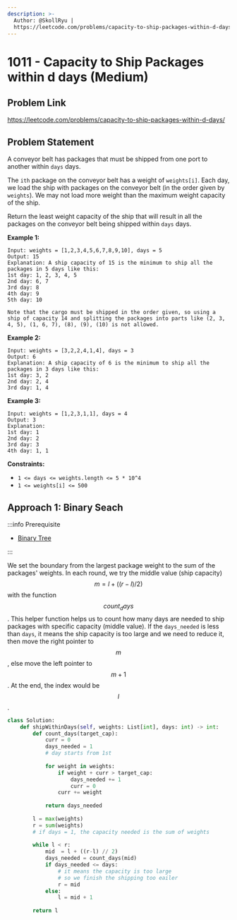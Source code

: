 ```yaml
---
description: >-
  Author: @SkollRyu |
  https://leetcode.com/problems/capacity-to-ship-packages-within-d-days/
---
```


# 1011 - Capacity to Ship Packages within d days (Medium)

## Problem Link

https://leetcode.com/problems/capacity-to-ship-packages-within-d-days/

## Problem Statement

A conveyor belt has packages that must be shipped from one port to another within `days` days.

The `ith` package on the conveyor belt has a weight of `weights[i]`. Each day, we load the ship with packages on the conveyor belt (in the order given by `weights`). We may not load more weight than the maximum weight capacity of the ship.

Return the least weight capacity of the ship that will result in all the packages on the conveyor belt being shipped within `days` days.

**Example 1:**

```
Input: weights = [1,2,3,4,5,6,7,8,9,10], days = 5
Output: 15
Explanation: A ship capacity of 15 is the minimum to ship all the packages in 5 days like this:
1st day: 1, 2, 3, 4, 5
2nd day: 6, 7
3rd day: 8
4th day: 9
5th day: 10

Note that the cargo must be shipped in the order given, so using a ship of capacity 14 and splitting the packages into parts like (2, 3, 4, 5), (1, 6, 7), (8), (9), (10) is not allowed.
```

**Example 2:**

```
Input: weights = [3,2,2,4,1,4], days = 3
Output: 6
Explanation: A ship capacity of 6 is the minimum to ship all the packages in 3 days like this:
1st day: 3, 2
2nd day: 2, 4
3rd day: 1, 4
```

**Example 3:**

```
Input: weights = [1,2,3,1,1], days = 4
Output: 3
Explanation:
1st day: 1
2nd day: 2
3rd day: 3
4th day: 1, 1
```

**Constraints:**

* `1 <= days <= weights.length <= 5 * 10^4`
* `1 <= weights[i] <= 500`

## Approach 1: Binary Seach

:::info Prerequisite

- [Binary Tree](../../tutorials/graph-theory/binary-tree)

:::

We set the boundary from the largest package weight to the sum of the packages' weights. In each round, we try the middle value (ship capacity) $$m = l + ((r - l) / 2)$$ with the function $$count_days$$. This helper function helps us to count how many days are needed to ship packages with specific capacity (middle value). If the `days_needed` is less than `days`, it means the ship capacity is too large and we need to reduce it, then move the right pointer to $$m$$, else move the left pointer to $$m + 1$$. At the end, the index would be $$l$$.

<SolutionAuthor name="@SkollRyu"/>

```python
class Solution:
    def shipWithinDays(self, weights: List[int], days: int) -> int:
        def count_days(target_cap):
            curr = 0
            days_needed = 1
            # day starts from 1st
            
            for weight in weights:
                if weight + curr > target_cap:
                    days_needed += 1
                    curr = 0
                curr += weight
            
            return days_needed
            
        l = max(weights)     
        r = sum(weights)
        # if days = 1, the capacity needed is the sum of weights
        
        while l < r:
            mid  = l + ((r-l) // 2)
            days_needed = count_days(mid)
            if days_needed <= days:
                # it means the capacity is too large
                # so we finish the shipping too eailer
                r = mid
            else:
                l = mid + 1
        
        return l
```
